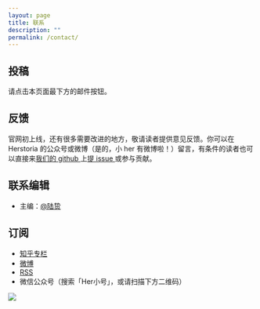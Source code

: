 ```yaml
---
layout: page
title: 联系
description: ""
permalink: /contact/
---
```


## 投稿

请点击本页面最下方的邮件按钮。

## 反馈

官网初上线，还有很多需要改进的地方，敬请读者提供意见反馈。你可以在 Herstoria 的公众号或微博（是的，小 her 有微博啦！）留言，有条件的读者也可以直接来[我们的 github ](https://github.com/herstoria/herstoria.github.io)上[提 issue ](https://github.com/herstoria/herstoria.github.io/issues/new)或参与贡献。

## 联系编辑

- 主编：[@陆贽](https://www.zhihu.com/people/ru-shi-shuo-59)

## 订阅

- [知乎专栏](https://zhuanlan.zhihu.com/herstoria)
- [微博](https://weibo.com/u/6369020131)
- [RSS](https://herstoria.me/feed.xml)
- 微信公众号（搜索「Her小号」，或请扫描下方二维码）

<img class="img-fluid" src="../images/footer.png">
